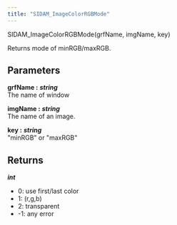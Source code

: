 ```yaml
---
title: "SIDAM_ImageColorRGBMode"
---
```

<p class="function_definition">SIDAM_ImageColorRGBMode(<span class="function_variables">grfName, imgName, key</span>)</p>

Returns mode of minRGB/maxRGB.

## Parameters

**grfName :** ***string***  
The name of window

**imgName :** ***string***  
The name of an image.

**key :** ***string***  
"minRGB" or "maxRGB"

## Returns
***int***  
* 0: use first/last color
* 1: (r,g,b)
* 2: transparent
* -1: any error
